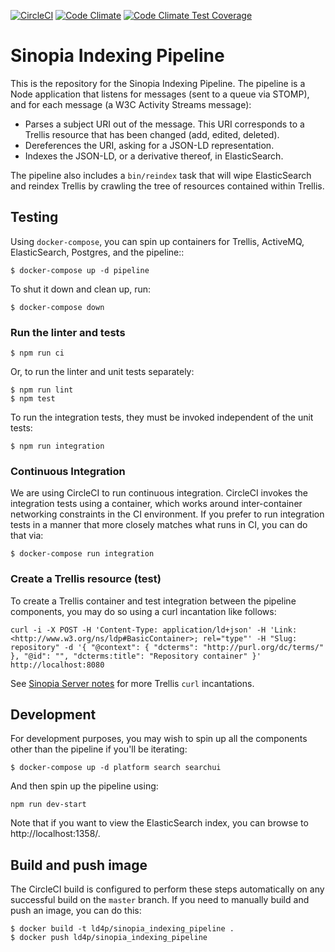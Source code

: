 [![CircleCI](https://circleci.com/gh/LD4P/sinopia_indexing_pipeline.svg?style=svg)](https://circleci.com/gh/LD4P/sinopia_indexing_pipeline)
[![Code Climate](https://codeclimate.com/github/LD4P/sinopia_indexing_pipeline/badges/gpa.svg)](https://codeclimate.com/github/LD4P/sinopia_indexing_pipeline)
[![Code Climate Test Coverage](https://codeclimate.com/github/LD4P/sinopia_indexing_pipeline/badges/coverage.svg)](https://codeclimate.com/github/LD4P/sinopia_indexing_pipeline/coverage)

# Sinopia Indexing Pipeline

This is the repository for the Sinopia Indexing Pipeline. The pipeline is a Node application that listens for messages (sent to a queue via STOMP), and for each message (a W3C Activity Streams message):

* Parses a subject URI out of the message. This URI corresponds to a Trellis resource that has been changed (add, edited, deleted).
* Dereferences the URI, asking for a JSON-LD representation.
* Indexes the JSON-LD, or a derivative thereof, in ElasticSearch.

The pipeline also includes a `bin/reindex` task that will wipe ElasticSearch and reindex Trellis by crawling the tree of resources contained within Trellis.

## Testing

Using `docker-compose`, you can spin up containers for Trellis, ActiveMQ, ElasticSearch, Postgres, and the pipeline::

```shell
$ docker-compose up -d pipeline
```

To shut it down and clean up, run:

```shell
$ docker-compose down
```

### Run the linter and tests

```shell
$ npm run ci
```

Or, to run the linter and unit tests separately:

```shell
$ npm run lint
$ npm test
```

To run the integration tests, they must be invoked independent of the unit tests:

```shell
$ npm run integration
```

### Continuous Integration

We are using CircleCI to run continuous integration. CircleCI invokes the integration tests using a container, which works around inter-container networking constraints in the CI environment. If you prefer to run integration tests in a manner that more closely matches what runs in CI, you can do that via:

```shell
$ docker-compose run integration
```

### Create a Trellis resource (test)

To create a Trellis container and test integration between the pipeline components, you may do so using a curl incantation like follows:

```shell
curl -i -X POST -H 'Content-Type: application/ld+json' -H 'Link: <http://www.w3.org/ns/ldp#BasicContainer>; rel="type"' -H "Slug: repository" -d '{ "@context": { "dcterms": "http://purl.org/dc/terms/" }, "@id": "", "dcterms:title": "Repository container" }' http://localhost:8080
```

See [Sinopia Server notes](https://github.com/LD4P/sinopia_server/wiki/Draft-Notes-for-Sinopia-Server-API-Spec) for more Trellis `curl` incantations.

## Development

For development purposes, you may wish to spin up all the components other than the pipeline if you'll be iterating:

```shell
$ docker-compose up -d platform search searchui
```

And then spin up the pipeline using:

```shell
npm run dev-start
```

Note that if you want to view the ElasticSearch index, you can browse to http://localhost:1358/.

## Build and push image

The CircleCI build is configured to perform these steps automatically on any successful build on the `master` branch. If you need to manually build and push an image, you can do this:

```shell
$ docker build -t ld4p/sinopia_indexing_pipeline .
$ docker push ld4p/sinopia_indexing_pipeline
```
